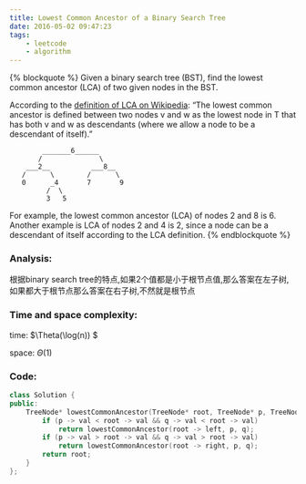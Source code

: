 ```yaml
---
title: Lowest Common Ancestor of a Binary Search Tree
date: 2016-05-02 09:47:23
tags: 
    - leetcode
    - algorithm
---
```

{% blockquote %}
Given a binary search tree (BST), find the lowest common ancestor (LCA) of two given nodes in the BST.

According to the [definition of LCA on Wikipedia](https://en.wikipedia.org/wiki/Lowest_common_ancestor): “The lowest common ancestor is defined between two nodes v and w as the lowest node in T that has both v and w as descendants (where we allow a node to be a descendant of itself).”
```
        _______6______
       /              \
    ___2__          ___8__
   /      \        /      \
   0      _4       7       9
         /  \
         3   5
```
For example, the lowest common ancestor (LCA) of nodes 2 and 8 is 6. Another example is LCA of nodes 2 and 4 is 2, since a node can be a descendant of itself according to the LCA definition.
{% endblockquote %}
<!-- more -->
### Analysis:
根据binary search tree的特点,如果2个值都是小于根节点值,那么答案在左子树,如果都大于根节点那么答案在右子树,不然就是根节点
### Time and space complexity:
time: $\Theta(\log(n)) $

space: $\Theta (1)$
### Code:
```cpp
class Solution {
public:
    TreeNode* lowestCommonAncestor(TreeNode* root, TreeNode* p, TreeNode* q) {
        if (p -> val < root -> val && q -> val < root -> val)
            return lowestCommonAncestor(root -> left, p, q);
        if (p -> val > root -> val && q -> val > root -> val)
            return lowestCommonAncestor(root -> right, p, q);
        return root;
    }
};
```
